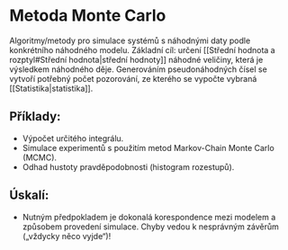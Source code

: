# Metoda Monte Carlo
Algoritmy/metody pro simulace systémů s náhodnými daty podle konkrétního náhodného modelu. Základní cíl: určení [[Střední hodnota a rozptyl#Střední hodnota|střední hodnoty]] náhodné veličiny, která je výsledkem náhodného děje. Generováním pseudonáhodných čísel se vytvoří potřebný počet pozorování, ze kterého se vypočte vybraná [[Statistika|statistika]].

## Příklady:
- Výpočet určitého integrálu. 
- Simulace experimentů s použitím metod Markov-Chain Monte Carlo (MCMC). 
- Odhad hustoty pravděpodobnosti (histogram rozestupů).

## Úskalí: 
- Nutným předpokladem je dokonalá korespondence mezi modelem a způsobem provedení simulace. Chyby vedou k nesprávným závěrům („vždycky něco vyjde“)!